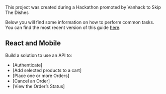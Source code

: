 This project was created during a Hackathon promoted by Vanhack to Skip The Dishes


Below you will find some information on how to perform common tasks.<br>
You can find the most recent version of this guide [here](https://github.com/xumes/food-togo).

## React and Mobile
Build a solution to use an API to:

- [Authenticate]
- [Add selected products to a cart]
- [Place one or more Orders]
- [Cancel an Order]
- [View the Order’s Status]

 